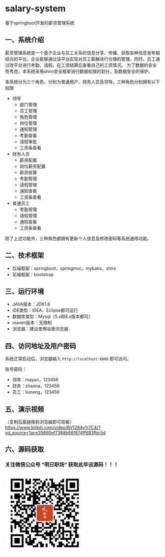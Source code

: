 # salary-system
基于springboot开发的薪资管理系统


## 一、系统介绍

薪资管理系统是一个基于企业与员工关系的信息分享、传播、获取各种信息发布相结合的平台。企业能够通过该平台实现对员工薪酬进行合理的管理。同时，员工通过改平台进行考勤、请假。在工资结算后查看自己的工资情况。
为了数据的安全性考虑，本系统采用shiro安全框架进行数据权限的划分，及数据安全的保护。

本系统分为三个角色，分别为普通用户、财务人员及领导。三种角色分别拥有以下权限

- 领导
    - 部门管理
    - 员工管理
    - 角色管理
    - 岗位管理
    - 通知管理
    - 考勤查看
    - 请假审批
    - 工资条查看
- 财务人员
    - 薪资配置
    - 岗位薪资配置
    - 薪资核算
    - 考勤管理
    - 请假管理
    - 通知查看
    - 工资条查看
- 普通员工
    - 考勤管理
    - 请假管理
    - 通知查看
    - 工资条查看

除了上述功能外，三种角色都拥有更新个人信息及修改密码等系统通用功能。

## 二、技术框架

- 后端框架：springboot，springmvc，mybatis，shiro
- 前端框架：bootstrap

## 三、运行环境

- JAVA版本：JDK1.8
- IDE类型：IDEA、Eclipse都可运行
- 数据库类型：Mysql（5.x和8.x版本都可）
- maven版本：无限制
- 浏览器：建议使用谷歌浏览器

## 四、访问地址及用户密码

系统正常启动后，浏览器输入 `http://localhost:8080` 即可访问。

账号密码：

- 领导：mayun，123456
- 财务：zhaona，123456
- 员工：liuneng，123456
## 五、演示视频
（复制后面链接到浏览器即可观看）https://www.bilibili.com/video/BV1284y1r7C4/?vd_source=1ace35860ef7388b66f874ff683fbc5d

## 六、源码获取
### 关注微信公众号 “明日职场” 获取此毕设源码！！！
![明日职场](./wx.jpg)
